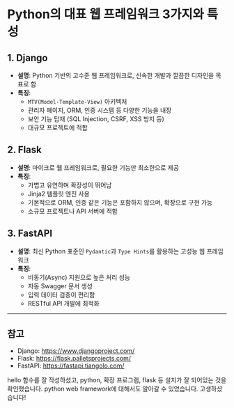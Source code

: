 # Python의 대표 웹 프레임워크 3가지와 특성

## 1. Django

- **설명**: Python 기반의 고수준 웹 프레임워크로, 신속한 개발과 깔끔한 디자인을 목표로 함
- **특징**:
  - `MTV(Model-Template-View)` 아키텍처
  - 관리자 페이지, ORM, 인증 시스템 등 다양한 기능을 내장
  - 보안 기능 탑재 (SQL Injection, CSRF, XSS 방지 등)
  - 대규모 프로젝트에 적합

## 2. Flask

- **설명**: 마이크로 웹 프레임워크로, 필요한 기능만 최소한으로 제공
- **특징**:
  - 가볍고 유연하며 확장성이 뛰어남
  - Jinja2 템플릿 엔진 사용
  - 기본적으로 ORM, 인증 같은 기능은 포함하지 않으며, 확장으로 구현 가능
  - 소규모 프로젝트나 API 서버에 적합

## 3. FastAPI

- **설명**: 최신 Python 표준인 `Pydantic`과 `Type Hints`를 활용하는 고성능 웹 프레임워크
- **특징**:
  - 비동기(Async) 지원으로 높은 처리 성능
  - 자동 Swagger 문서 생성
  - 입력 데이터 검증이 편리함
  - RESTful API 개발에 최적화

---

## 참고

- Django: https://www.djangoproject.com/
- Flask: https://flask.palletsprojects.com/
- FastAPI: https://fastapi.tiangolo.com/


hello 함수를 잘 작성하셨고, python, 확장 프로그램, flask 등 설치가 잘 되어있는 것을 확인했습니다. python web framework에 대해서도 알아갈 수 있었습니다. 고생하셨습니다!